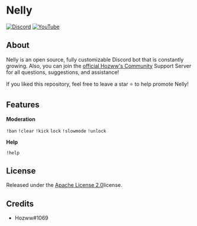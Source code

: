 # Nelly
 
 [![Discord](https://img.shields.io/discord/792957761494712360.svg?label=&logo=discord&logoColor=ffffff&color=7389D8&labelColor=6A7EC2)](https://discord.gg/qrJU8amZFz)
[![YouTube](https://img.shields.io/badge/Video-YouTube-red)](https://www.youtube.com/channel/UCoeP9FXbTZ6h-szYe12hFJw)

</div>


## About

Nelly is an open source, fully customizable Discord bot that is constantly growing. Also, you can join the [official Hozww's Community](https://discord.gg/qrJU8amZFz) Support Server for all questions, suggestions, and assistance!


If you liked this repository, feel free to leave a star ⭐ to help promote Nelly!


## Features

**Moderation**  

`!ban`  `!clear`  `!kick`  `lock`  `!slowmode`  `!unlock`

**Help**

`!help`


## License


Released under the [Apache License 2.0](https://github.com/Hozwe/Nelly/blob/main/LICENSE)license.


## Credits


* Hozww#1069 
